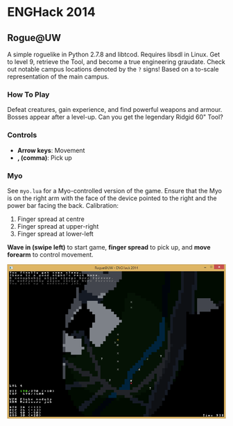# ENGHack 2014
## Rogue@UW

A simple roguelike in Python 2.7.8 and libtcod. Requires libsdl in Linux. Get to level 9, retrieve the Tool, and become a true engineering graudate. Check out notable campus locations denoted by the `?` signs! Based on a to-scale representation of the main campus.

### How To Play

Defeat creatures, gain experience, and find powerful weapons and armour. Bosses appear after a level-up. Can you get the legendary Ridgid 60" Tool?

### Controls

* **Arrow keys**: Movement
* **, (comma)**: Pick up

### Myo

See `myo.lua` for a Myo-controlled version of the game. Ensure that the Myo is on the right arm with the face of the device pointed to the right and the power bar facing the back. Calibration:

1. Finger spread at centre
2. Finger spread at upper-right
3. Finger spread at lower-left

**Wave in (swipe left)** to start game, **finger spread** to pick up, and **move forearm** to control movement.

![Rogue@UW screenshot](/hack_screen.png?raw=true)